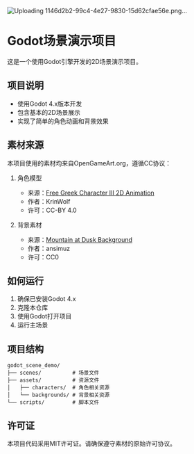 ![Uploading 1146d2b2-99c4-4e27-9830-15d62cfae56e.png…]()

# Godot场景演示项目

这是一个使用Godot引擎开发的2D场景演示项目。

## 项目说明
- 使用Godot 4.x版本开发
- 包含基本的2D场景展示
- 实现了简单的角色动画和背景效果

## 素材来源
本项目使用的素材均来自OpenGameArt.org，遵循CC协议：

1. 角色模型
   - 来源：[Free Greek Character III 2D Animation](https://opengameart.org/content/free-greek-character-iii-2d-animation)
   - 作者：KrinWolf
   - 许可：CC-BY 4.0

2. 背景素材
   - 来源：[Mountain at Dusk Background](https://opengameart.org/content/mountain-at-dusk-background)
   - 作者：ansimuz
   - 许可：CC0

## 如何运行
1. 确保已安装Godot 4.x
2. 克隆本仓库
3. 使用Godot打开项目
4. 运行主场景

## 项目结构
```
godot_scene_demo/
├── scenes/          # 场景文件
├── assets/          # 资源文件
│   ├── characters/  # 角色相关资源
│   └── backgrounds/ # 背景相关资源
└── scripts/         # 脚本文件
```

## 许可证
本项目代码采用MIT许可证。请确保遵守素材的原始许可协议。 
